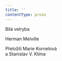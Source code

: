 ```yaml
---
title: ''
contentType: prose
---
```


Bílá velryba

Herman Melville

Přeložili Marie Kornelová  
a Stanislav V. Klíma
